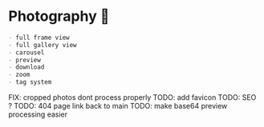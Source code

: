 # Photography 📸

>

```md
- full frame view
- full gallery view
- carousel
- preview
- download
- zoom
- tag system
```

FIX: cropped photos dont process properly
TODO: add favicon
TODO: SEO ?
TODO: 404 page link back to main
TODO: make base64 preview processing easier
